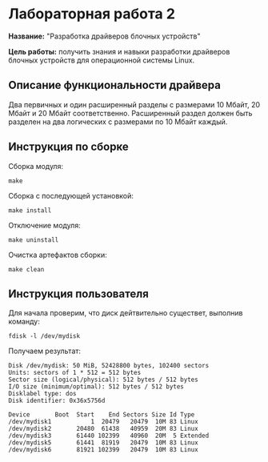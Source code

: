 # Лабораторная работа 2

**Название:** "Разработка драйверов блочных устройств"

**Цель работы:** получить знания и навыки разработки драйверов блочных 
устройств для операционной системы Linux.

## Описание функциональности драйвера

Два первичных и один расширенный разделы с размерами 10 Мбайт, 20 Мбайт и 20 Мбайт соответственно. Расширенный раздел должен быть разделен на два логических с размерами  по 10 Мбайт каждый.
## Инструкция по сборке

Сборка модуля:

```
make
```

Сборка с последующей установкой:

```
make install
```

Отключение модуля:

```
make uninstall
```

Очистка артефактов сборки:

```
make clean
```

## Инструкция пользователя

Для начала проверим, что диск дейтвительно существет, выполнив команду:

```
fdisk -l /dev/mydisk
```

Получаем результат:
```
Disk /dev/mydisk: 50 MiB, 52428800 bytes, 102400 sectors
Units: sectors of 1 * 512 = 512 bytes
Sector size (logical/physical): 512 bytes / 512 bytes
I/O size (minimum/optimal): 512 bytes / 512 bytes
Disklabel type: dos
Disk identifier: 0x36x5756d

Device       Boot  Start    End Sectors Size Id Type
/dev/mydisk1           1  20479   20479  10M 83 Linux
/dev/mydisk2       20480  61438   40959  20M 83 Linux
/dev/mydisk3       61440 102399   40960  20M  5 Extended
/dev/mydisk5       61441  81919   20479  10M 83 Linux
/dev/mydisk6       81921 102399   20479  10M 83 Linux
```
